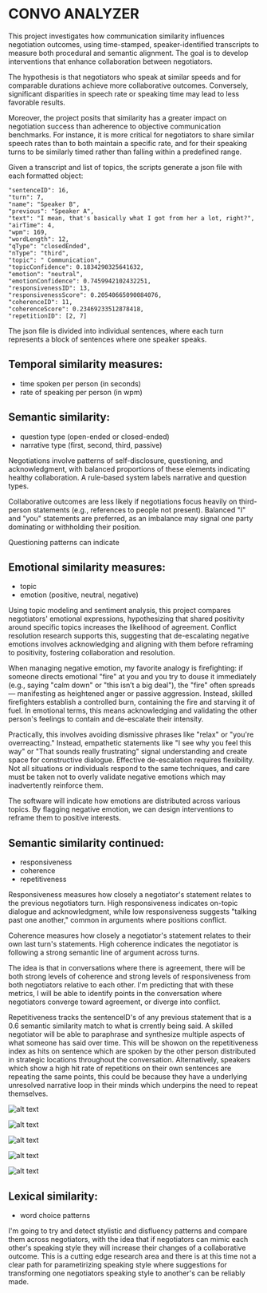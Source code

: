 # CONVO ANALYZER

This project investigates how communication similarity influences negotiation outcomes, using time-stamped, speaker-identified transcripts to measure both procedural and semantic alignment. The goal is to develop interventions that enhance collaboration between negotiators.

The hypothesis is that negotiators who speak at similar speeds and for comparable durations achieve more collaborative outcomes. Conversely, significant disparities in speech rate or speaking time may lead to less favorable results.

Moreover, the project posits that similarity has a greater impact on negotiation success than adherence to objective communication benchmarks. For instance, it is more critical for negotiators to share similar speech rates than to both maintain a specific rate, and for their speaking turns to be similarly timed rather than falling within a predefined range.

Given a transcript and list of topics, the scripts generate a json file with each formatted object:

```
"sentenceID": 16,
"turn": 7,
"name": "Speaker B",
"previous": "Speaker A",
"text": "I mean, that's basically what I got from her a lot, right?",
"airTime": 4,
"wpm": 169,
"wordLength": 12,
"qType": "closedEnded",
"nType": "third",
"topic": " Communication",
"topicConfidence": 0.1834290325641632,
"emotion": "neutral",
"emotionConfidence": 0.7459942102432251,
"responsivenessID": 13,
"responsivenessScore": 0.20540665090084076,
"coherenceID": 11,
"coherenceScore": 0.23469233512878418,
"repetitionID": [2, 7]
```

The json file is divided into individual sentences, where each turn represents a block of sentences where one speaker speaks. 

## Temporal similarity measures:
 
- time spoken per person (in seconds)
- rate of speaking per person (in wpm)

## Semantic similarity:

- question type (open-ended or closed-ended)
- narrative type (first, second, third, passive)

Negotiations involve patterns of self-disclosure, questioning, and acknowledgment, with balanced proportions of these elements indicating healthy collaboration. A rule-based system labels narrative and question types.

Collaborative outcomes are less likely if negotiations focus heavily on third-person statements (e.g., references to people not present). Balanced "I" and "you" statements are preferred, as an imbalance may signal one party dominating or withholding their position.

Questioning patterns can indicate 

## Emotional similarity measures:

- topic
- emotion (positive, neutral, negative)

Using topic modeling and sentiment analysis, this project compares negotiators' emotional expressions, hypothesizing that shared positivity around specific topics increases the likelihood of agreement. Conflict resolution research supports this, suggesting that de-escalating negative emotions involves acknowledging and aligning with them before reframing to positivity, fostering collaboration and resolution.

When managing negative emotion, my favorite analogy is firefighting: if someone directs emotional "fire" at you and you try to douse it immediately (e.g., saying "calm down" or "this isn’t a big deal"), the "fire" often spreads — manifesting as heightened anger or passive aggression. Instead, skilled firefighters establish a controlled burn, containing the fire and starving it of fuel. In emotional terms, this means acknowledging and validating the other person's feelings to contain and de-escalate their intensity.

Practically, this involves avoiding dismissive phrases like "relax" or "you're overreacting." Instead, empathetic statements like "I see why you feel this way" or "That sounds really frustrating" signal understanding and create space for constructive dialogue. Effective de-escalation requires flexibility. Not all situations or individuals respond to the same techniques, and care must be taken not to overly validate negative emotions which may inadvertently reinforce them. 

The software will indicate how emotions are distributed across various topics. By flagging negative emotion, we can design interventions to reframe them to positive interests. 

## Semantic similarity continued:

- responsiveness
- coherence
- repetitiveness

Responsiveness measures how closely a negotiator's statement relates to the previous negotiators turn. High responsiveness indicates on-topic dialogue and acknowledgment, while low responsiveness suggests "talking past one another," common in arguments where positions conflict.

Coherence measures how closely a negotiator's statement relates to their own last turn's statements. High coherence indicates the negotiator is following a strong semantic line of argument across turns.

The idea is that in conversations where there is agreement, there will be both strong levels of coherence and strong levels of responsiveness from both negotiators relative to each other. I'm predicting that with these metrics, I will be able to identify points in the conversation where negotiators converge toward agreement, or diverge into conflict. 

Repetitiveness tracks the sentenceID's of any previous statement that is a 0.6 semantic similarity match to what is crrently being said. A skilled negotiator will be able to paraphrase and synthesize multiple aspects of what someone has said over time. This will be showon on the repetitiveness index as hits on sentence which are spoken by the other person distributed in strategic locations throughout the conversation. Alternatively, speakers which show a high hit rate of repetitions on their own sentences are repeating the same points, this could be because they have a underlying unresolved narrative loop in their minds which underpins the need to repeat themselves. 

![alt text](https://github.com/mkstp/convo-analyzer/blob/main/demoContent/emotionplot.png?raw=true)

![alt text](https://github.com/mkstp/convo-analyzer/blob/main/demoContent/coherence_time.png?raw=true)

![alt text](https://github.com/mkstp/convo-analyzer/blob/main/demoContent/responsiveness_time.png?raw=true)

![alt text](https://github.com/mkstp/convo-analyzer/blob/main/demoContent/response_coherence_scatter.png?raw=true)

![alt text](https://github.com/mkstp/convo-analyzer/blob/main/demoContent/response_coherence_scatter_alt.png?raw=true)

## Lexical similarity:

- word choice patterns

I'm going to try and detect stylistic and disfluency patterns and compare them across negotiators, with the idea that if negotiators can mimic each other's speaking style they will increase their changes of a collaborative outcome. This is a cutting edge research area and there is at this time not a clear path for parametirizing speaking style where suggestions for transforming one negotiators speaking style to another's can be reliably made. 




